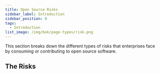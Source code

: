 ```yaml
---
title: Open Source Risks
sidebar_label: Introduction
sidebar_position: 0
tags: 
  - Introduction
list_image: /img/bok/page-types/risk.png  
---
```


This section breaks down the different types of risks that enterprises face by consuming or contributing to open source software.

## The Risks

<BokTagList filter="Risks" />